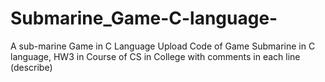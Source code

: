 # Submarine_Game-C-language-
A sub-marine Game in C Language
Upload Code of Game Submarine in C language,
HW3 in Course of CS in College
with comments in each line (describe)
